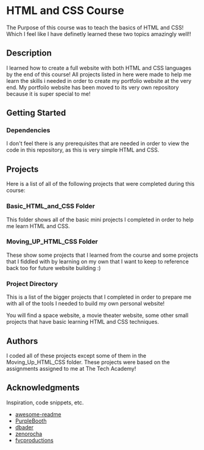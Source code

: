 # HTML and CSS Course

The Purpose of this course was to teach the basics of HTML and CSS! Which I feel like I have definetly learned these two topics amazingly well!!

## Description

I learned how to create a full website with both HTML and CSS languages by the end of this course! All projects listed in here were made to help me learn the skills i needed in order to create my portfolio website at the very end. My portfoilo website has been moved to its very own repository because it is super special to me!

## Getting Started

### Dependencies

I don't feel there is any prerequisites that are needed in order to view the code in this repository, as this is very simple HTML and CSS.

## Projects
Here is a list of all of the following projects that were completed during this course:

### Basic_HTML_and_CSS Folder

This folder shows all of the basic mini projects I completed in order to help me learn HTML and CSS.

### Moving_UP_HTML_CSS Folder

These show some projects that I learned from the course and some projects that I fiddled with by learning on my own that I want to keep to reference back too for future website building :)

### Project Directory

This is a list of the bigger projects that I completed in order to prepare me with all of the tools I needed to build my own personal website!

You will find a space website, a movie theater website, some other small projects that have basic learning HTML and CSS techniques.

## Authors

I coded all of these projects except some of them in the Moving_Up_HTML_CSS folder. These projects were based on the assignments assigned to me at The Tech Academy!

## Acknowledgments

Inspiration, code snippets, etc.
* [awesome-readme](https://github.com/matiassingers/awesome-readme)
* [PurpleBooth](https://gist.github.com/PurpleBooth/109311bb0361f32d87a2)
* [dbader](https://github.com/dbader/readme-template)
* [zenorocha](https://gist.github.com/zenorocha/4526327)
* [fvcproductions](https://gist.github.com/fvcproductions/1bfc2d4aecb01a834b46) 
